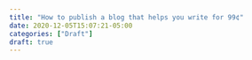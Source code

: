 ```yaml
---
title: "How to publish a blog that helps you write for 99¢"
date: 2020-12-05T15:07:21-05:00
categories: ["Draft"]
draft: true
---
```



